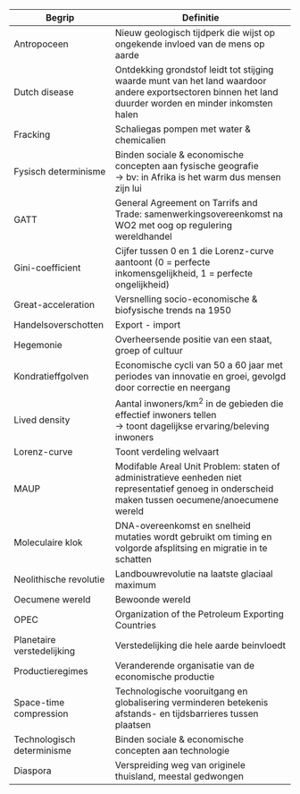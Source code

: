 | Begrip                     | Definitie                                                                                                                                                |
| -------------------------- | -------------------------------------------------------------------------------------------------------------------------------------------------------- |
| Antropoceen                | Nieuw geologisch tijdperk die wijst op ongekende invloed van de mens op aarde                                                                            |
| Dutch disease              | Ontdekking grondstof leidt tot stijging waarde munt van het land waardoor andere exportsectoren binnen het land duurder worden en minder inkomsten halen |
| Fracking                   | Schaliegas pompen met water & chemicalien                                                                                                                |
| Fysisch determinisme       | Binden sociale & economische concepten aan fysische geografie<br>	-> bv: in Afrika is het warm dus mensen zijn lui                                       |
| GATT                       | General Agreement on Tarrifs and Trade: samenwerkingsovereenkomst na WO2 met oog op regulering wereldhandel                                              |
| Gini-coefficient           | Cijfer tussen 0 en 1 die Lorenz-curve aantoont (0 = perfecte inkomensgelijkheid, 1 = perfecte ongelijkheid)                                              |
| Great-acceleration         | Versnelling socio-economische & biofysische trends na 1950                                                                                               |
| Handelsoverschotten        | Export - import                                                                                                                                          |
| Hegemonie                  | Overheersende positie van een staat, groep of cultuur                                                                                                    |
| Kondratieffgolven          | Economische cycli van 50 a 60 jaar met periodes van innovatie en groei, gevolgd door correctie en neergang                                               |
| Lived density              | Aantal inwoners/km<sup>2</sup> in de gebieden die effectief inwoners tellen<br>-> toont dagelijkse ervaring/beleving inwoners                            |
| Lorenz-curve               | Toont verdeling welvaart                                                                                                                                 |
| MAUP                       | Modifable Areal Unit Problem: staten of administratieve eenheden niet representatief genoeg in onderscheid maken tussen oecumene/anoecumene wereld       |
| Moleculaire klok           | DNA-overeenkomst en snelheid mutaties wordt gebruikt om timing en volgorde afsplitsing en migratie in te schatten                                        |
| Neolithische revolutie     | Landbouwrevolutie na laatste glaciaal maximum                                                                                                            |
| Oecumene wereld            | Bewoonde wereld                                                                                                                                          |
| OPEC                       | Organization of the Petroleum Exporting Countries                                                                                                        |
| Planetaire verstedelijking | Verstedelijking die hele aarde beinvloedt                                                                                                                |
| Productieregimes           | Veranderende organisatie van de economische productie                                                                                                    |
| Space-time compression     | Technologische vooruitgang en globalisering verminderen betekenis afstands- en tijdsbarrieres tussen plaatsen                                            |
| Technologisch determinisme | Binden sociale & economische concepten aan technologie                                                                                                   |
| Diaspora                   | Verspreiding weg van originele thuisland, meestal gedwongen                                                                                              |